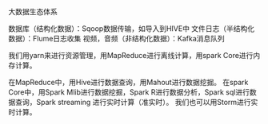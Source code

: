 大数据生态体系

数据库（结构化数据）：Sqoop数据传输，如导入到HIVE中
文件日志（半结构化数据）：Flume日志收集
视频，音频（非结构化数据）：Kafka消息队列

我们用yarn来进行资源管理，用MapReduce进行离线计算，用spark Core进行内存计算。

在MapReduce中，用Hive进行数据查询，用Mahout进行数据挖掘。
在spark Core中，用Spark Mlib进行数据挖掘，Spark R进行数据分析，Spark sql进行数据查询，Spark streaming 进行实时计算（准实时）。
我们也可以用Storm进行实时计算。
